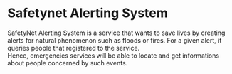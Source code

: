 # Safetynet Alerting System
SafetyNet Alerting System is a service that wants to save lives by creating alerts for natural phenomenon such as floods or fires.
For a given alert, it queries people that registered to the service. <br>
Hence, emergencies services will be able to locate and get informations about people concerned by such events.


